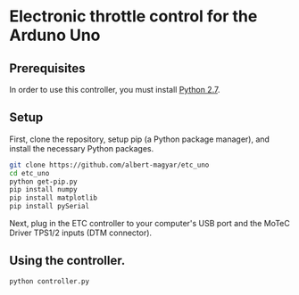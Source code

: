 # Electronic throttle control for the Arduno Uno

## Prerequisites

In order to use this controller, you must install [Python 2.7](https://www.python.org/downloads/release/python-2712/).

## Setup

First, clone the repository, setup pip (a Python package manager), and install the necessary Python packages.

```bash
git clone https://github.com/albert-magyar/etc_uno
cd etc_uno
python get-pip.py
pip install numpy
pip install matplotlib
pip install pySerial
```

Next, plug in the ETC controller to your computer's USB port and the MoTeC Driver TPS1/2 inputs (DTM connector).

## Using the controller.

```bash
python controller.py
```
